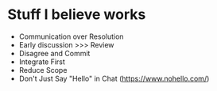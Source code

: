 # Stuff I believe works

* Communication over Resolution
* Early discussion >>> Review
* Disagree and Commit
* Integrate First
* Reduce Scope
* Don't Just Say "Hello" in Chat (https://www.nohello.com/)
